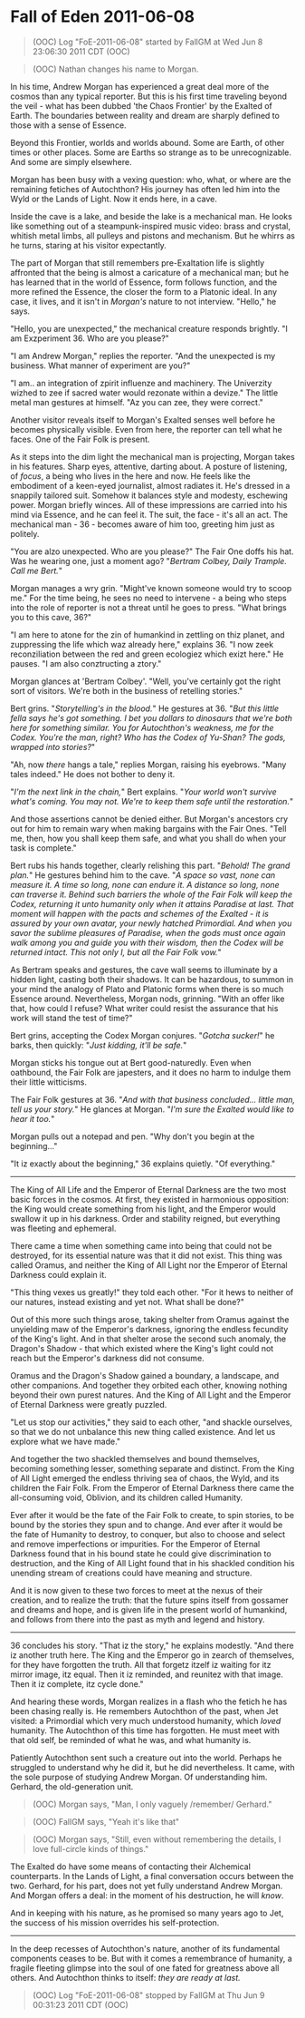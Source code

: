 <!-- TITLE: Fall of Eden 2011-06-08 -->
<!-- SUBTITLE: A game log for Fall of Eden -->

# Fall of Eden 2011-06-08

> (OOC) Log "FoE-2011-06-08" started by FallGM at Wed Jun 8 23:06:30 2011 CDT (OOC)

> (OOC) Nathan changes his name to Morgan.

In his time, Andrew Morgan has experienced a great deal more of the cosmos than any typical reporter. But this is his first time traveling beyond the veil - what has been dubbed 'the Chaos Frontier' by the Exalted of Earth. The boundaries between reality and dream are sharply defined to those with a sense of Essence.

Beyond this Frontier, worlds and worlds abound. Some are Earth, of other times or other places. Some are Earths so strange as to be unrecognizable. And some are simply elsewhere.

Morgan has been busy with a vexing question: who, what, or where are the remaining fetiches of Autochthon? His journey has often led him into the Wyld or the Lands of Light. Now it ends here, in a cave.

Inside the cave is a lake, and beside the lake is a mechanical man. He looks like something out of a steampunk-inspired music video: brass and crystal, whitish metal limbs, all pulleys and pistons and mechanism. But he whirrs as he turns, staring at his visitor expectantly.

The part of Morgan that still remembers pre-Exaltation life is slightly affronted that the being is almost a caricature of a mechanical man; but he has learned that in the world of Essence, form follows function, and the more refined the Essence, the closer the form to a Platonic ideal. In any case, it lives, and it isn't in _Morgan's_ nature to not interview. "Hello," he says.

"Hello, you are unexpected," the mechanical creature responds brightly. "I am Exzperiment 36. Who are you please?"

"I am Andrew Morgan," replies the reporter. "And the unexpected is my business. What manner of experiment are you?"

"I am.. an integration of zpirit influenze and machinery. The Univerzity wizhed to zee if sacred water would rezonate within a devize." The little metal man gestures at himself. "Az you can zee, they were correct."

Another visitor reveals itself to Morgan's Exalted senses well before he becomes physically visible. Even from here, the reporter can tell what he faces. One of the Fair Folk is present.

As it steps into the dim light the mechanical man is projecting, Morgan takes in his features. Sharp eyes, attentive, darting about. A posture of listening, of _focus_, a being who lives in the here and now. He feels like the embodiment of a keen-eyed journalist, almost radiates it. He's dressed in a snappily tailored suit. Somehow it balances style and modesty, eschewing power. Morgan briefly winces. All of these impressions are carried into his mind via Essence, and he can feel it. The suit, the face - it's all an act. The mechanical man - 36 - becomes aware of him too, greeting him just as politely.

"You are alzo unexpected. Who are you please?" The Fair One doffs his hat. Was he wearing one, just a moment ago? "_Bertram Colbey, Daily Trample. Call me Bert._"

Morgan manages a wry grin. "Might've known someone would try to scoop me." For the time being, he sees no need to intervene - a being who steps into the role of reporter is not a threat until he goes to press. "What brings you to this cave, 36?"

"I am here to atone for the zin of humankind in zettling on thiz planet, and zuppressing the life which waz already here," explains 36. "I now zeek reconziliation between the red and green ecologiez which exizt here." He pauses. "I am also conztructing a ztory."

Morgan glances at 'Bertram Colbey'. "Well, you've certainly got the right sort of visitors. We're both in the business of retelling stories."

Bert grins. "_Storytelling's in the blood._" He gestures at 36. "_But this little fella says he's got something. I bet you dollars to dinosaurs that we're both here for something similar. You for Autochthon's weakness, me for the Codex. You're the man, right? Who has the Codex of Yu-Shan? The gods, wrapped into stories?_"

"Ah, now _there_ hangs a tale," replies Morgan, raising his eyebrows. "Many tales indeed." He does not bother to deny it.

"_I'm the next link in the chain,_" Bert explains. "_Your world won't survive what's coming. You may not. We're to keep them safe until the restoration._"

And those assertions cannot be denied either. But Morgan's ancestors cry out for him to remain wary when making bargains with the Fair Ones. "Tell me, then, how you shall keep them safe, and what you shall do when your task is complete."

Bert rubs his hands together, clearly relishing this part. "_Behold! The grand plan._" He gestures behind him to the cave. "_A space so vast, none can measure it. A time so long, none can endure it. A distance so long, none can traverse it. Behind such barriers the whole of the Fair Folk will keep the Codex, returning it unto humanity only when it attains Paradise at last. That moment will happen with the pacts and schemes of the Exalted - it is assured by your own avatar, your newly hatched Primordial. And when you savor the sublime pleasures of Paradise, when the gods must once again walk among you and guide you with their wisdom, then the Codex will be returned intact. This not only I, but all the Fair Folk vow._"

As Bertram speaks and gestures, the cave wall seems to illuminate by a hidden light, casting both their shadows. It can be hazardous, to summon in your mind the analogy of Plato and Platonic forms when there is so much Essence around. Nevertheless, Morgan nods, grinning. "With an offer like that, how could I refuse? What writer could resist the assurance that his work will stand the test of time?"

Bert grins, accepting the Codex Morgan conjures. "_Gotcha sucker!_" he barks, then quickly: "_Just kidding, it'll be safe._"

Morgan sticks his tongue out at Bert good-naturedly. Even when oathbound, the Fair Folk are japesters, and it does no harm to indulge them their little witticisms.

The Fair Folk gestures at 36. "_And with that business concluded... little man, tell us your story._" He glances at Morgan. "_I'm sure the Exalted would like to hear it too._"

Morgan pulls out a notepad and pen. "Why don't you begin at the beginning..."

"It iz exactly about the beginning," 36 explains quietly. "Of everything."

---

The King of All Life and the Emperor of Eternal Darkness are the two most basic forces in the cosmos. At first, they existed in harmonious opposition: the King would create something from his light, and the Emperor would swallow it up in his darkness. Order and stability reigned, but everything was fleeting and ephemeral.

There came a time when something came into being that could not be destroyed, for its essential nature was that it did not exist. This thing was called Oramus, and neither the King of All Light nor the Emperor of Eternal Darkness could explain it.

"This thing vexes us greatly!" they told each other. "For it hews to neither of our natures, instead existing and yet not. What shall be done?"

Out of this more such things arose, taking shelter from Oramus against the unyielding maw of the Emperor's darkness, ignoring the endless fecundity of the King's light. And in that shelter arose the second such anomaly, the Dragon's Shadow - that which existed where the King's light could not reach but the Emperor's darkness did not consume.

Oramus and the Dragon's Shadow gained a boundary, a landscape, and other companions. And together they orbited each other, knowing nothing beyond their own purest natures. And the King of All Light and the Emperor of Eternal Darkness were greatly puzzled.

"Let us stop our activities," they said to each other, "and shackle ourselves, so that we do not unbalance this new thing called existence. And let us explore what we have made."

And together the two shackled themselves and bound themselves, becoming something lesser, something separate and distinct. From the King of All Light emerged the endless thriving sea of chaos, the Wyld, and its children the Fair Folk. From the Emperor of Eternal Darkness there came the all-consuming void, Oblivion, and its children called Humanity.

Ever after it would be the fate of the Fair Folk to create, to spin stories, to be bound by the stories they spun and to change. And ever after it would be the fate of Humanity to destroy, to conquer, but also to choose and select and remove imperfections or impurities. For the Emperor of Eternal Darkness found that in his bound state he could give discrimination to destruction, and the King of All Light found that in his shackled condition his unending stream of creations could have meaning and structure.

And it is now given to these two forces to meet at the nexus of their creation, and to realize the truth: that the future spins itself from gossamer and dreams and hope, and is given life in the present world of humankind, and follows from there into the past as myth and legend and history.

---

36 concludes his story. "That iz the story," he explains modestly. "And there iz another truth here. The King and the Emperor go in zearch of themselves, for they have forgotten the truth. All that forgetz itzelf iz waiting for itz mirror image, itz equal. Then it iz reminded, and reunitez with that image. Then it iz complete, itz cycle done."

And hearing these words, Morgan realizes in a flash who the fetich he has been chasing really is. He remembers Autochthon of the past, when Jet visited: a Primordial which very much understood humanity, which _loved_ humanity. The Autochthon of this time has forgotten. He must meet with that old self, be reminded of what he was, and what humanity is.

Patiently Autochthon sent such a creature out into the world. Perhaps he struggled to understand why he did it, but he did nevertheless. It came, with the sole purpose of studying Andrew Morgan. Of understanding him. Gerhard, the old-generation unit.

> (OOC) Morgan says, "Man, I only vaguely /remember/ Gerhard."

> (OOC) FallGM says, "Yeah it's like that"

> (OOC) Morgan says, "Still, even without remembering the details, I love full-circle kinds of things."

The Exalted do have some means of contacting their Alchemical counterparts. In the Lands of Light, a final conversation occurs between the two. Gerhard, for his part, does not yet fully understand Andrew Morgan. And Morgan offers a deal: in the moment of his destruction, he will _know_.

And in keeping with his nature, as he promised so many years ago to Jet, the success of his mission overrides his self-protection.

---

In the deep recesses of Autochthon's nature, another of its fundamental components ceases to be. But with it comes a remembrance of humanity, a fragile fleeting glimpse into the soul of one fated for greatness above all others. And Autochthon thinks to itself: _they are ready at last._

> (OOC) Log "FoE-2011-06-08" stopped by FallGM at Thu Jun 9 00:31:23 2011 CDT (OOC)